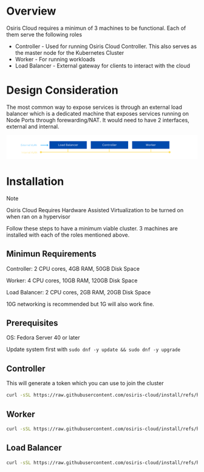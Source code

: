 # Overview

Osiris Cloud requires a minimun of 3 machines to be functional. Each of them serve the following roles

 - Controller - Used for running Osiris Cloud Controller. This also serves as the master node for the Kubernetes Cluster
 - Worker - For running workloads
 - Load Balancer - External gateway for clients to interact with the cloud

# Design Consideration

The most common way to expose services is through an external load balancer which is a dedicated machine that exposes services running on Node Ports through forewarding/NAT. It would need to have 2 interfaces, external and internal.

![Newtork Design](network-design.png)

# Installation

> [!NOTE]
> Osiris Cloud Requires Hardware Assisted Virtualization to be turned on when ran on a hypervisor

Follow these steps to have a minimum viable cluster. 3 machines are installed with each of the roles mentioned above.

## Minimun Requirements

Controller: 2 CPU cores, 4GB RAM, 50GB Disk Space

Worker: 4 CPU cores, 10GB RAM, 120GB Disk Space

Load Balancer: 2 CPU cores, 2GB RAM, 20GB Disk Space

10G networking is recommended but 1G will also work fine.

## Prerequisites

OS: Fedora Server 40 or later

Update system first with  `sudo dnf -y update && sudo dnf -y upgrade`


## Controller

This will generate a token which you can use to join the cluster

```bash
curl -sSL https://raw.githubusercontent.com/osiris-cloud/install/refs/heads/main/install.sh | bash -s -- --role controller
```

## Worker

```bash
curl -sSL https://raw.githubusercontent.com/osiris-cloud/install/refs/heads/main/install.sh | bash -s -- --role worker --controller-ip <ip> --token <token>
```

## Load Balancer

```bash
curl -sSL https://raw.githubusercontent.com/osiris-cloud/install/refs/heads/main/install.sh | bash -s -- --role lb --node-ip "ip-1,ip-2,ip-3"
```

